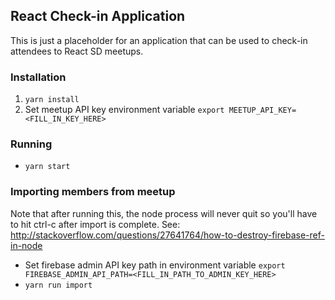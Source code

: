 ## React Check-in Application

This is just a placeholder for an application that can be used to check-in attendees to React SD meetups.

### Installation

1.  `yarn install`
2.  Set meetup API key environment variable `export MEETUP_API_KEY=<FILL_IN_KEY_HERE>`

### Running

*  `yarn start`

### Importing members from meetup
Note that after running this, the node process will never quit so you'll have to hit ctrl-c after import is complete.  See:  http://stackoverflow.com/questions/27641764/how-to-destroy-firebase-ref-in-node

*  Set firebase admin API key path in environment variable `export FIREBASE_ADMIN_API_PATH=<FILL_IN_PATH_TO_ADMIN_KEY_HERE>`
*  `yarn run import`

